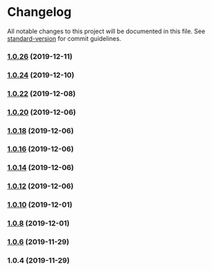 # Changelog

All notable changes to this project will be documented in this file. See [standard-version](https://github.com/conventional-changelog/standard-version) for commit guidelines.

### [1.0.26](https://github.com/jucian0/redux-infinity-state/compare/v1.0.24...v1.0.26) (2019-12-11)



### [1.0.24](https://github.com/jucian0/redux-infinity-state/compare/v1.0.22...v1.0.24) (2019-12-10)



### [1.0.22](https://github.com/jucian0/redux-infinity-state/compare/v1.0.20...v1.0.22) (2019-12-08)



### [1.0.20](https://github.com/jucian0/redux-infinity-state/compare/v1.0.18...v1.0.20) (2019-12-06)



### [1.0.18](https://github.com/jucian0/redux-infinity-state/compare/v1.0.16...v1.0.18) (2019-12-06)



### [1.0.16](https://github.com/jucian0/redux-infinity-state/compare/v1.0.14...v1.0.16) (2019-12-06)



### [1.0.14](https://github.com/jucian0/redux-infinity-state/compare/v1.0.12...v1.0.14) (2019-12-06)



### [1.0.12](https://github.com/jucian0/redux-infinity-state/compare/v1.0.10...v1.0.12) (2019-12-06)



### [1.0.10](https://github.com/jucian0/redux-infinity-state/compare/v1.0.8...v1.0.10) (2019-12-01)



### [1.0.8](https://github.com/jucian0/redux-infinity-state/compare/v1.0.6...v1.0.8) (2019-12-01)



### [1.0.6](https://github.com/jucian0/redux-infinity-state/compare/v1.0.4...v1.0.6) (2019-11-29)



### 1.0.4 (2019-11-29)
